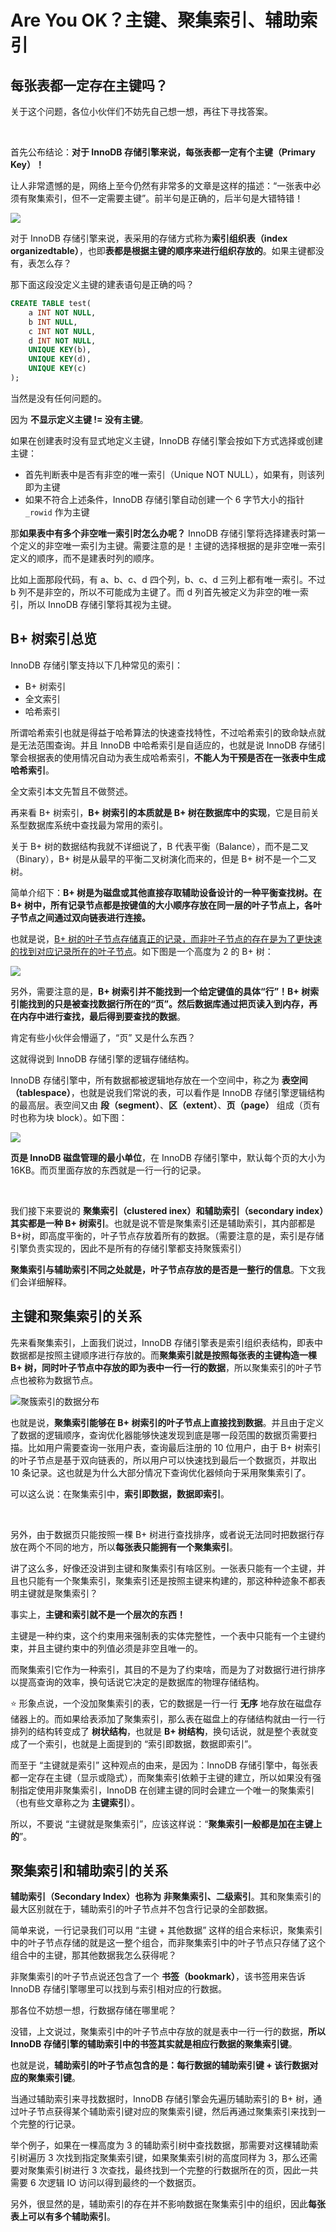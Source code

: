# Are You OK？主键、聚集索引、辅助索引

## 每张表都一定存在主键吗？

关于这个问题，各位小伙伴们不妨先自己想一想，再往下寻找答案。

<br>

首先公布结论：**对于 InnoDB 存储引擎来说，每张表都一定有个主键（Primary Key）！**

让人非常遗憾的是，网络上至今仍然有非常多的文章是这样的描述：“一张表中必须有聚集索引，但不一定需要主键”。前半句是正确的，后半句是大错特错！

![](https://gitee.com/veal98/images/raw/master/img/20210816215911.png)

对于 InnoDB 存储引擎来说，表采用的存储方式称为**索引组织表（index organizedtable）**，也即**表都是根据主键的顺序来进行组织存放的**。如果主键都没有，表怎么存？

那下面这段没定义主键的建表语句是正确的吗？

```sql
CREATE TABLE test(
	a INT NOT NULL,
	b INT NULL,
	c INT NOT NULL,
	d INT NOT NULL,
	UNIQUE KEY(b),
	UNIQUE KEY(d),
	UNIQUE KEY(c)
);
```

当然是没有任何问题的。

因为 **不显示定义主键 != 没有主键**。

如果在创建表时没有显式地定义主键，InnoDB 存储引擎会按如下方式选择或创建主键：

- 首先判断表中是否有非空的唯一索引（Unique NOT NULL），如果有，则该列即为主键
- 如果不符合上述条件，InnoDB 存储引擎自动创建一个 6 字节大小的指针 `_rowid` 作为主键

那**如果表中有多个非空唯一索引时怎么办呢？** InnoDB 存储引擎将选择建表时第一个定义的非空唯一索引为主键。需要注意的是！主键的选择根据的是非空唯一索引定义的顺序，而不是建表时列的顺序。

比如上面那段代码，有 a、b、c、d 四个列，b、c、d 三列上都有唯一索引。不过 b 列不是非空的，所以不可能成为主键了。而 d 列首先被定义为非空的唯一索引，所以 InnoDB 存储引擎将其视为主键。

## B+ 树索引总览

InnoDB 存储引擎支持以下几种常见的索引：

- B+ 树索引
- 全文索引
- 哈希索引

所谓哈希索引也就是得益于哈希算法的快速查找特性，不过哈希索引的致命缺点就是无法范围查询。并且 InnoDB 中哈希索引是自适应的，也就是说 InnoDB 存储引擎会根据表的使用情况自动为表生成哈希索引，**不能人为干预是否在一张表中生成哈希索引**。

全文索引本文先暂且不做赘述。

再来看 B+ 树索引，**B+ 树索引的本质就是 B+ 树在数据库中的实现**，它是目前关系型数据库系统中查找最为常用的索引。

关于 B+ 树的数据结构我就不详细说了，B 代表平衡（Balance），而不是二叉（Binary），B+ 树是从最早的平衡二叉树演化而来的，但是 B+ 树不是一个二叉树。

简单介绍下：**B+ 树是为磁盘或其他直接存取辅助设备设计的一种平衡查找树。在 B+ 树中，所有记录节点都是按键值的大小顺序存放在同一层的叶子节点上，各叶子节点之间通过双向链表进行连接。**

也就是说，<u>B+ 树的叶子节点存储真正的记录，而非叶子节点的存在是为了更快速的找到对应记录所在的叶子节点</u>。如下图是一个高度为 2 的 B+ 树：

![](https://staticcdn1-5.umiwi.com/epms_ebook/197b3be3529a45459e75524b83f91090.jpg?x-oss-process=image/resize,w_1280,m_lfit)

另外，需要注意的是，**B+ 树索引并不能找到一个给定键值的具体“行”！B+ 树索引能找到的只是被查找数据行所在的“页”。然后数据库通过把页读入到内存，再在内存中进行查找，最后得到要查找的数据**。

肯定有些小伙伴会懵逼了，“页” 又是什么东西？

这就得说到 InnoDB 存储引擎的逻辑存储结构。

InnoDB 存储引擎中，所有数据都被逻辑地存放在一个空间中，称之为 **表空间（tablespace）**，也就是说我们常说的表，可以看作是 InnoDB 存储引擎逻辑结构的最高层。表空间又由 **段（segment）**、**区（extent）**、**页（page）** 组成（页有时也称为块 block）。如下图：

![](https://staticcdn1-5.umiwi.com/epms_ebook/477cdbf69b6e1c07fb775806fb6dfd38.jpg?x-oss-process=image/resize,w_1280,m_lfit)

**页是 InnoDB 磁盘管理的最小单位**，在 InnoDB 存储引擎中，默认每个页的大小为 16KB。而页里面存放的东西就是一行一行的记录。

<br>

我们接下来要说的 **聚集索引（clustered inex）和辅助索引（secondary index）其实都是一种 B+ 树索引**。也就是说不管是聚集索引还是辅助索引，其内部都是 B+树，即高度平衡的，叶子节点存放着所有的数据。（需要注意的是，索引是存储引擎负责实现的，因此不是所有的存储引擎都支持聚簇索引）

**聚集索引与辅助索引不同之处就是，叶子节点存放的是否是一整行的信息**。下文我们会详细解释。

## 主键和聚集索引的关系

先来看聚集索引，上面我们说过，InnoDB 存储引擎表是索引组织表结构，即表中数据都是按照主键顺序进行存放的。而**聚集索引就是按照每张表的主键构造一棵 B+ 树，同时叶子节点中存放的即为表中一行一行的数据**，所以聚集索引的叶子节点也被称为数据节点。

![聚簇索引的数据分布](https://staticcdn1-5.umiwi.com/epms_ebook/48817f590bec4d0f53b569922a543d12.jpg?x-oss-process=image/resize,w_1280,m_lfit)

也就是说，**聚集索引能够在 B+ 树索引的叶子节点上直接找到数据**。并且由于定义了数据的逻辑顺序，查询优化器能够快速发现到底是哪一段范围的数据页需要扫描。比如用户需要查询一张用户表，查询最后注册的 10 位用户，由于 B+ 树索引的叶子节点是基于双向链表的，所以用户可以快速找到最后一个数据页，并取出 10 条记录。这也就是为什么大部分情况下查询优化器倾向于采用聚集索引了。

可以这么说：在聚集索引中，**索引即数据，数据即索引**。

<br>

另外，由于数据页只能按照一棵 B+ 树进行查找排序，或者说无法同时把数据行存放在两个不同的地方，所以**每张表只能拥有一个聚集索引**。

讲了这么多，好像还没讲到主键和聚集索引有啥区别。一张表只能有一个主键，并且也只能有一个聚集索引，聚集索引还是按照主键来构建的，那这种种迹象不都表明主键就是聚集索引？

事实上，**主键和索引就不是一个层次的东西！**

主键是一种约束，这个约束用来强制表的实体完整性，一个表中只能有一个主键约束，并且主键约束中的列值必须是非空且唯一的。

而聚集索引它作为一种索引，其目的不是为了约束啥，而是为了对数据行进行排序以提高查询的效率，换句话说它决定的是数据库的物理存储结构。

⭐ 形象点说，一个没加聚集索引的表，它的数据是一行一行 **无序** 地存放在磁盘存储器上的。而如果给表添加了聚集索引，那么表在磁盘上的存储结构就由一行一行排列的结构转变成了 **树状结构**，也就是 **B+ 树结构**，换句话说，就是整个表就变成了一个索引，也就是上面提到的 “索引即数据，数据即索引”。 

而至于 “主键就是索引” 这种观点的由来，是因为：InnoDB 存储引擎中，每张表都一定存在主键（显示或隐式），而聚集索引依赖于主键的建立，所以如果没有强制指定使用非聚集索引，InnoDB 在创建主键的同时会建立一个唯一的聚集索引（也有些文章称之为 **主键索引**）。

所以，不要说 “主键就是聚集索引”，应该这样说：“**聚集索引一般都是加在主键上的**”。

## 聚集索引和辅助索引的关系

**辅助索引（Secondary Index）也称为 非聚集索引、二级索引**。其和聚集索引的最大区别就在于，辅助索引的叶子节点并不包含行记录的全部数据。

简单来说，一行记录我们可以用 “主键 + 其他数据” 这样的组合来标识，聚集索引中的叶子节点存储的就是这一整个组合，而非聚集索引中的叶子节点只存储了这个组合中的主键，那其他数据我怎么获得呢？

非聚集索引的叶子节点说还包含了一个 **书签（bookmark）**，该书签用来告诉 InnoDB 存储引擎哪里可以找到与索引相对应的行数据。

那各位不妨想一想，行数据存储在哪里呢？

没错，上文说过，聚集索引中的叶子节点中存放的就是表中一行一行的数据，**所以 InnoDB 存储引擎的辅助索引中的书签其实就是相应行数据的聚集索引键**。

也就是说，**辅助索引的叶子节点包含的是：每行数据的辅助索引键 + 该行数据对应的聚集索引键**。

当通过辅助索引来寻找数据时，InnoDB 存储引擎会先遍历辅助索引的 B+ 树，通过叶子节点获得某个辅助索引键对应的聚集索引键，然后再通过聚集索引来找到一个完整的行记录。

举个例子，如果在一棵高度为 3 的辅助索引树中查找数据，那需要对这棵辅助索引树遍历 3 次找到指定聚集索引键，如果聚集索引树的高度同样为 3，那么还需要对聚集索引树进行 3 次查找，最终找到一个完整的行数据所在的页，因此一共需要 6 次逻辑 IO 访问以得到最终的一个数据页。

另外，很显然的是，辅助索引的存在并不影响数据在聚集索引中的组织，因此**每张表上可以有多个辅助索引**。
